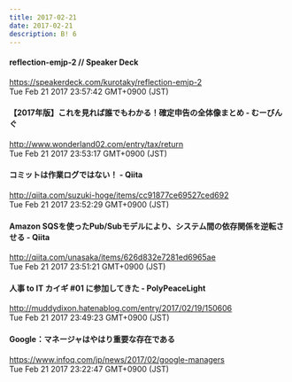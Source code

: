 ```yaml
---
title: 2017-02-21
date: 2017-02-21
description: B! 6
---
```


#### reflection-emjp-2 // Speaker Deck
https://speakerdeck.com/kurotaky/reflection-emjp-2<br>
Tue Feb 21 2017 23:57:42 GMT+0900 (JST)<br>


#### 【2017年版】これを見れば誰でもわかる！確定申告の全体像まとめ - むーびんぐ
http://www.wonderland02.com/entry/tax/return<br>
Tue Feb 21 2017 23:53:17 GMT+0900 (JST)<br>


#### コミットは作業ログではない！ - Qiita
http://qiita.com/suzuki-hoge/items/cc91877ce69527ced692<br>
Tue Feb 21 2017 23:52:29 GMT+0900 (JST)<br>


#### Amazon SQSを使ったPub/Subモデルにより、システム間の依存関係を逆転させる - Qiita
http://qiita.com/unasaka/items/626d832e7281ed6965ae<br>
Tue Feb 21 2017 23:51:21 GMT+0900 (JST)<br>


#### 人事 to IT カイギ #01 に参加してきた - PolyPeaceLight
http://muddydixon.hatenablog.com/entry/2017/02/19/150606<br>
Tue Feb 21 2017 23:49:23 GMT+0900 (JST)<br>


#### Google：マネージャはやはり重要な存在である
https://www.infoq.com/jp/news/2017/02/google-managers<br>
Tue Feb 21 2017 23:22:47 GMT+0900 (JST)<br>


